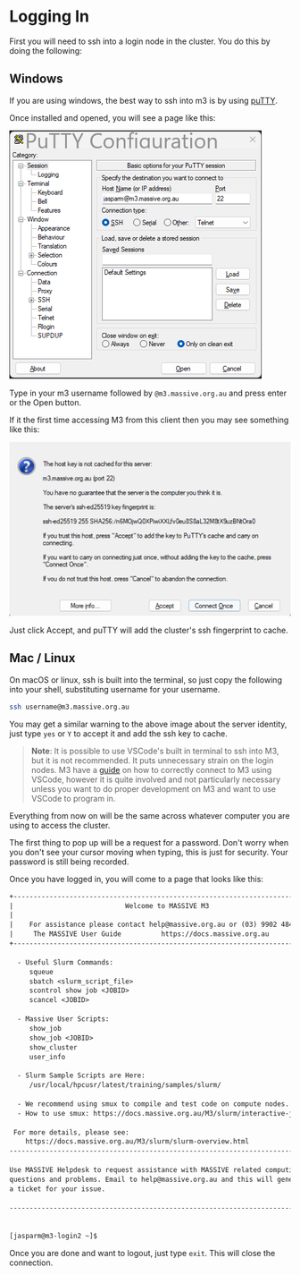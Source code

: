 # Logging In

First you will need to ssh into a login node in the cluster. You do this by doing the following:

## Windows

If you are using windows, the best way to ssh into m3 is by using [puTTY](https://www.chiark.greenend.org.uk/~sgtatham/putty/latest.html).

Once installed and opened, you will see a page like this:

![puTTY config page](./imgs/putty_start.png)

Type in your m3 username followed by `@m3.massive.org.au` and press enter or the Open button.

If it the first time accessing M3 from this client then you may see something like this:

![puTTY auth page](./imgs/putty_key_not_cached.png)

Just click Accept, and puTTY will add the cluster's ssh fingerprint to cache.

## Mac / Linux

On macOS or linux, ssh is built into the terminal, so just copy the following into your shell, substituting username for your username.

```bash
ssh username@m3.massive.org.au
```

You may get a similar warning to the above image about the server identity, just type `yes` or `Y` to accept it and add the ssh key to cache.

> **Note**:
> It is possible to use VSCode's built in terminal to ssh into M3, but it is not recommended. It puts unnecessary strain on the login nodes. M3 have a [guide](https://docs.massive.org.au/M3/connecting/strudel2/connecting-to-vscode.html) on how to correctly connect to M3 using VSCode, however it is quite involved and not particularly necessary unless you want to do proper development on M3 and want to use VSCode to program in.

Everything from now on will be the same across whatever computer you are using to access the cluster.

The first thing to pop up will be a request for a password. Don't worry when you don't see your cursor moving when typing, this is just for security. Your password is still being recorded.

Once you have logged in, you will come to a page that looks like this:

```txt
+----------------------------------------------------------------------------+
|                            Welcome to MASSIVE M3                           |
|                                                                            |
|    For assistance please contact help@massive.org.au or (03) 9902 4845     |
|     The MASSIVE User Guide          https://docs.massive.org.au            |
+----------------------------------------------------------------------------+

  - Useful Slurm Commands:
     squeue
     sbatch <slurm_script_file>
     scontrol show job <JOBID>
     scancel <JOBID>

  - Massive User Scripts:
     show_job
     show_job <JOBID>
     show_cluster
     user_info

  - Slurm Sample Scripts are Here:
     /usr/local/hpcusr/latest/training/samples/slurm/

  - We recommend using smux to compile and test code on compute nodes.
  - How to use smux: https://docs.massive.org.au/M3/slurm/interactive-jobs.html

 For more details, please see:
    https://docs.massive.org.au/M3/slurm/slurm-overview.html
------------------------------------------------------------------------------

Use MASSIVE Helpdesk to request assistance with MASSIVE related computing
questions and problems. Email to help@massive.org.au and this will generate
a ticket for your issue.

------------------------------------------------------------------------------


[jasparm@m3-login2 ~]$
```

Once you are done and want to logout, just type `exit`. This will close the connection.
